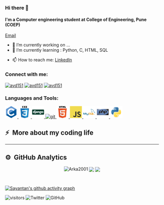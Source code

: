 ### Hi there 👋
#### I'm a Computer engineering student at College of Engineering, Pune (COEP)

<a href="mailto: bhandvv19.comp@coep.ac.in">Email</a>

- 🔭 I’m currently working on ...
- 🌱 I’m currently learning : Python, C, HTML, SQL
<!-- - 👯 I’m looking to collaborate on ...
- 🤔 I’m looking for help with ...
- 💬 Ask me about ... -->
- 📫 How to reach me: [LinkedIn](https://www.linkedin.com/in/vivek-bhand-5254bb1b2/)
<!-- - ⚡ Fun fact: ... -->
<!-- -->
<h3 align="left">Connect with me:</h3>
<p align="left">
<a href="https://linkedin.com/in/vivekbhand" target="blank"><img align="center" src="https://raw.githubusercontent.com/rahuldkjain/github-profile-readme-generator/master/src/images/icons/Social/linked-in-alt.svg" alt="avd151" height="30" width="40" /></a>
<a href="https://www.hackerrank.com/bhandvv19_comp" target="blank"><img align="center" src="https://raw.githubusercontent.com/rahuldkjain/github-profile-readme-generator/master/src/images/icons/Social/hackerrank.svg" alt="avd151" height="30" width="40" /></a>
<a href="https://www.leetcode.com/VivekBhand" target="blank"><img align="center" src="https://raw.githubusercontent.com/rahuldkjain/github-profile-readme-generator/master/src/images/icons/Social/leet-code.svg" alt="avd151" height="30" width="40" /></a>
</p>

<h3 align="left">Languages and Tools:</h3>
<p align="left">
  <a href="https://www.cprogramming.com/" target="_blank" rel="noreferrer"> <img src="https://raw.githubusercontent.com/devicons/devicon/master/icons/c/c-original.svg" alt="c" width="40" height="40"/> </a> 
  <a href="https://www.w3schools.com/css/" target="_blank" rel="noreferrer"> <img src="https://raw.githubusercontent.com/devicons/devicon/master/icons/css3/css3-original-wordmark.svg" alt="css3" width="40" height="40"/> </a> 
  <a href="https://www.djangoproject.com/" target="_blank" rel="noreferrer"> <img src="https://raw.githubusercontent.com/devicons/devicon/master/icons/django/django-original.svg" alt="django" width="40" height="40"/> </a> 
  <a href="https://git-scm.com/" target="_blank" rel="noreferrer"> <img src="https://www.vectorlogo.zone/logos/git-scm/git-scm-icon.svg" alt="git" width="40" height="40"/> </a> <a href="https://www.w3.org/html/" target="_blank" rel="noreferrer"> <img src="https://raw.githubusercontent.com/devicons/devicon/master/icons/html5/html5-original-wordmark.svg" alt="html5" width="40" height="40"/> </a> 
  <a href="https://developer.mozilla.org/en-US/docs/Web/JavaScript" target="_blank" rel="noreferrer"> <img src="https://raw.githubusercontent.com/devicons/devicon/master/icons/javascript/javascript-original.svg" alt="javascript" width="40" height="40"/> 
  </a> <a href="https://www.mysql.com/" target="_blank" rel="noreferrer"> <img src="https://raw.githubusercontent.com/devicons/devicon/master/icons/mysql/mysql-original-wordmark.svg" alt="mysql" width="40" height="40"/> </a><a href="https://www.php.net" target="_blank" rel="noreferrer"> <img src="https://raw.githubusercontent.com/devicons/devicon/master/icons/php/php-original.svg" alt="php" width="40" height="40"/> </a> 
  <a href="https://www.python.org" target="_blank" rel="noreferrer"> <img src="https://raw.githubusercontent.com/devicons/devicon/master/icons/python/python-original.svg" alt="python" width="40" height="40"/> </a> 


## **⚡️ &nbsp;More about my coding life**
<!--   

  
![Top Langs](https://github-readme-stats.vercel.app/api/top-langs/?username=VivekBhand&layout=compact&hide=css,html&theme=radical)
  
![Vivek Bhand's github stats](https://github-readme-stats.vercel.app/api?username=VivekBhand&show_icons=true&count_private=true) -->



<hr>

## **⚙️ &nbsp;GitHub Analytics**

<p align = "center">
  <img align="top" src="https://github-readme-stats.vercel.app/api?username=VivekBhand&show_icons=true&theme=radical&locale=en&hide_border=true" alt="Arka2001" />
  <img align="center" src="https://github-readme-streak-stats.herokuapp.com/?user=VivekBhand&theme=radical"/>
  <img align="center" src="https://github-readme-stats.vercel.app/api/top-langs/?username=VivekBhand&theme=gotham&hide_border=true&layout=compact" />
<!--   <img align="top" src="https://github-profile-trophy.vercel.app/?username=VivekBhand&theme=onedark"> -->
</p>

<br/>

[![Sayantan's github activity graph](https://activity-graph.herokuapp.com/graph?username=VivekBhand&theme=rogue)](https://github.com/VivekBhand/github-readme-activity-graph)


![visitors](https://visitor-badge.laobi.icu/badge?page_id=VivekBhand.VivekBhand)
![Twitter](https://shields.io/twitter/follow/VivekBhand1?label=Follow)
![GitHub](https://shields.io/github/followers/VivekBhand?label=Follow)


<!--
**VivekBhand/VivekBhand** is a ✨ _special_ ✨ repository because its `README.md` (this file) appears on your GitHub profile.
